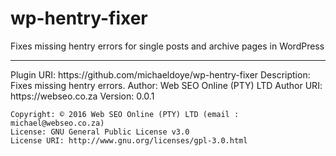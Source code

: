 # wp-hentry-fixer
Fixes missing hentry errors for single posts and archive pages in WordPress
<hr>
Plugin URI: https://github.com/michaeldoye/wp-hentry-fixer
Description: Fixes missing hentry errors.
Author: Web SEO Online (PTY) LTD
Author URI: https://webseo.co.za
Version: 0.0.1

	Copyright: © 2016 Web SEO Online (PTY) LTD (email : michael@webseo.co.za)
	License: GNU General Public License v3.0
	License URI: http://www.gnu.org/licenses/gpl-3.0.html
